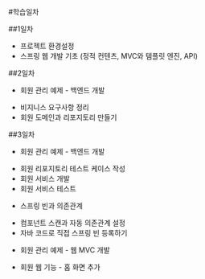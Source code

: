 #학습일차



##1일차
- 프로젝트 환경설정
- 스프링 웹 개발 기초 (정적 컨텐츠, MVC와 템플릿 엔진, API)

##2일차
- 회원 관리 예제 - 백엔드 개발
* 비지니스 요구사항 정리
* 회원 도메인과 리포지토리 만들기

##3일차
- 회원 관리 예제 - 백엔드 개발
* 회원 리포지토리 테스트 케이스 작성
* 회원 서비스 개발
* 회원 서비스 테스트
- 스프링 빈과 의존관계
* 컴포넌트 스캔과 자동 의존관계 설정
* 자바 코드로 직접 스프링 빈 등록하기
- 회원 관리 예제 - 웹 MVC 개발
* 회원 웹 기능 - 홈 화면 추가
